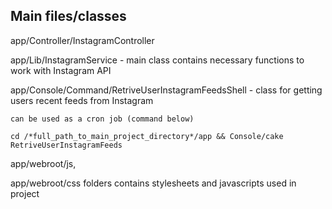 ## Main files/classes

app/Controller/InstagramController

app/Lib/InstagramService - main class contains necessary functions to work with Instagram API

app/Console/Command/RetriveUserInstagramFeedsShell - class for getting users recent feeds from Instagram

    can be used as a cron job (command below)

    cd /*full_path_to_main_project_directory*/app && Console/cake RetriveUserInstagramFeeds


app/webroot/js,

app/webroot/css folders contains stylesheets and javascripts used in project
